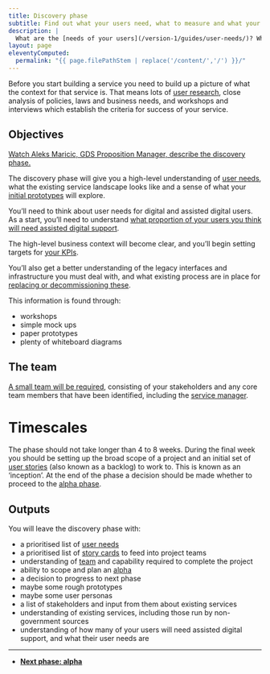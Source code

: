 ```yaml
---
title: Discovery phase
subtitle: Find out what your users need, what to measure and what your constraints are
description: |
  What are the [needs of your users](/version-1/guides/user-needs/)? What services currently meet those? How are they [performing](/version-1/guides/performance-platform/)? What technological or policy related constraints might there be?
layout: page
eleventyComputed:
  permalink: "{{ page.filePathStem | replace('/content/','/') }}/"
---
```


Before you start building a service you need to build up a picture of what the context for that service is. That means lots of [user research](/version-1/guides/user-research/index.html), close analysis of policies, laws and business needs, and workshops and interviews which establish the criteria for success of your service.

## Objectives

[Watch Aleks Maricic, GDS Proposition Manager, describe the discovery phase.](https://www.youtube.com/watch?v=UVX1BT0oxWU)

The discovery phase will give you a high-level understanding of [user needs](/version-1/guides/user-needs/), what the existing service landscape looks like and a sense of what your [initial prototypes](/version-1/guides/working-with-prototypes/) will explore.

You’ll need to think about user needs for digital and assisted digital users. As a start, you’ll need to understand [what proportion of your users you think will need assisted digital support](/version-1/guides/assisted-digital-action-plan/#discovery-stage).

The high-level business context will become clear, and you’ll begin setting targets for [your KPIs](/version-1/guides/measurement/).

You’ll also get a better understanding of the legacy interfaces and infrastructure you must deal with, and what existing process are in place for [replacing or decommissioning these](/version-1/guides/retirement-phase/).

This information is found through:

- workshops
- simple mock ups
- paper prototypes
- plenty of whiteboard diagrams

## The team

[A small team will be required](/version-1/guides/the-team/), consisting of your stakeholders and any core team members that have been identified, including the [service manager](/version-1/guides/service-manager/).

# Timescales

The phase should not take longer than 4 to 8 weeks. During the final week you should be setting up the broad scope of a project and an initial set of [user stories](/version-1/guides/writing-user-stories/) (also known as a backlog) to work to. This is known as an ‘inception’. At the end of the phase a decision should be made whether to proceed to the [alpha phase](/version-1/guides/alpha-phase/).

## Outputs

You will leave the discovery phase with:

- a prioritised list of [user needs](/version-1/guides/user-needs.html)
- a prioritised list of [story cards](/version-1/guides/writing-user-stories/) to feed into project teams
- understanding of [team](/version-1/guides/the-team/) and capability required to complete the project
- ability to scope and plan an [alpha](/version-1/guides/alpha-phase/)
- a decision to progress to next phase
- maybe some rough prototypes
- maybe some user personas
- a list of stakeholders and input from them about existing services
- understanding of existing services, including those run by non-government sources
- understanding of how many of your users will need assisted digital support, and what their user needs are

---

- **[Next phase: alpha](/version-1/guides/alpha-phase/)**
